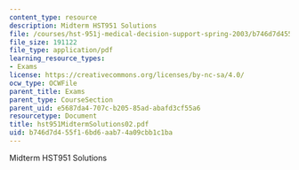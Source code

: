 ```yaml
---
content_type: resource
description: Midterm HST951 Solutions
file: /courses/hst-951j-medical-decision-support-spring-2003/b746d7d455f16bd6aab74a09cbb1c1ba_hst951MidtermSolutions02.pdf
file_size: 191122
file_type: application/pdf
learning_resource_types:
- Exams
license: https://creativecommons.org/licenses/by-nc-sa/4.0/
ocw_type: OCWFile
parent_title: Exams
parent_type: CourseSection
parent_uid: e5687da4-707c-b205-85ad-abafd3cf55a6
resourcetype: Document
title: hst951MidtermSolutions02.pdf
uid: b746d7d4-55f1-6bd6-aab7-4a09cbb1c1ba
---
```

Midterm HST951 Solutions